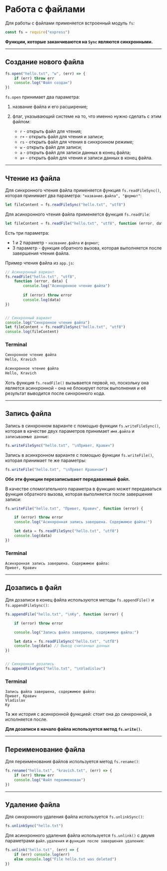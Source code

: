 # Работа с файлами

Для работы с файлами применяется встроенный модуль `fs`:

```javascript
const fs = require("express")
```
**Функции, которые заканчиваются на `Sync` являются синхронными.**
***

## Создание нового файла

```javascript
fs.open("hello.txt", "w", (err) => {
    if (err) throw err
    console.log("Файл создан")
})
```

`fs.open` принимает два параметра: 

   1. название файла и его расширение;
   2. флаг, указывающий системе на то, что именно нужно сделать с этим файлом:

       * `r` - открыть файл для чтения;
       * `r+` - открыть файл для чтения и записи;
       * `rs` - открыть файл для чтения в синхронном режиме;
       * `w` - открыть файл для записи;
       * `a` - открыть файл для записи данных в конец файла;
       * `a+` - открыть файл для чтения и записи данных в конец файла.
***
## Чтение из файла


Для синхронного чтения файла применяется функция `fs.readFileSync()`, которая принимает два параметра: `"название.файла", "формат"`:

```javascript
let fileContent = fs.readFileSync("hello.txt", "utf8")
```

Для асинхронного чтения файла применяется функция `fs.readFile`:

```javascript
let fileContent = fs.readFile("hello.txt", "utf8", function (error, data) { })
```

Есть три параметра:

* 1 и 2 параметр - `название.файла` и `формат`;
* 3 параметр - функция обратного вызова, которая выполняется после завершения чтения файла.

Пример чтения файла из `app.js`:

```javascript
// Асинхронный вариант
fs.readFile("hello.txt", "utf8",
    function (error, data) {
        console.log("Асинхронное чтение файла")
        
        if (error) throw error
        console.log(data)
})


// Синхронный вариант
console.log("Синхронное чтение файла")
let fileContent = fs.readFileSync("hello.txt", "utf8")
console.log(fileContent)
```

### Terminal
```bash
Синхронное чтение файла
Hello, Kravich

Асинхронное чтение файла
Hello, Kravich
```

Хоть функция `fs.readFile()` вызывается первой, но, поскольку она является асинхронной - она не блокирует поток выполнения и её результат выводится после синхронного кода.
***

## Запись файла

Запись в синхронном варианте с помощью функции `fs.writeFileSync()`, которая в качестве двух параметров принимает `имя.файла` и `записываемые данные`:

```javascript
fs.writeFileSync("hello.txt", "\nПривет, Кравич")
```

Запись в асинхронном варианте с помощью функции `fs.writeFile()`, которая принимает те же параметры:

```javascript
fs.writeFile("hello.txt", "\nПривет Кравичам")
```

**Обе эти функции перезаписывают передаваемый файл.**

В качестве спомогательного параметра в функцию может передаваться функция обратного вызова, которая выполняется после завершения записи:

```javascript
fs.writeFile("hello.txt", "Привет, Кравич", function (error) {

    if (error) throw error 
    console.log("Асинхронная запись завершена. Содержимое файла:")

    let data = fs.readFileSync("hello.txt", "utf8")
    console.log(data)
})
```
### Terminal

```
Асинхронная запись завершена. Содержимое файла:
Привет, Кравич
```
***
## Дозапись в файл
Для дозаписи в конец файла используются методы `fs.appendFile()` и `fs.appendFileSync()`:

```javascript
fs.appendFile("hello.txt", "\nКу", function (error) {

    if (error) throw error

    console.log("Запись файла завершена, содержимое файла:")

    let data = fs.readFileSync("hello.txt", "utf8")
    console.log(data) // Вывод считанных данных
})


// Синхронная дозапись
fs.appendFileSync("hello.txt", "\nVladislav")
```

### Terminal

```
Запись файла завершена, содержимое файла:
Привет, Кравич
Vladislav
Ку
```

Та же история с асинхронной функцией: стоит она до синхронной, а исполняется после.

**Для дозаписи в начало файла используется метод `fs.write()`.**
***

## Переименование файла

Для переименования файлов используется метод `fs.rename()`:

```javascript
fs.rename("hello.txt", "kravich.txt", (err) => {
    if (err) throw err
    console.log("Файл переименован")
})
```
***

## Удаление файла

Для синхронного удаления файла используется `fs.unlinkSync()`:

```javascript
fs.unlinkSync("hello.txt")
```

Для асинхронного удаления файла используется `fs.unlink()` с двумя параметрами `файл.удаления` и `функция после завершения удаления`:

```javascript
fs.unlink("hello.txt", (err) => {
    if (err) console.log(err)
    else console.log("File hello.txt was deleted")
})
```
